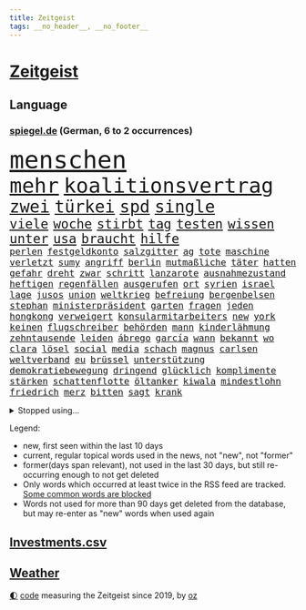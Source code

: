 ```yaml
---
title: Zeitgeist
tags: __no_header__, __no_footer__
---
```


# [Zeitgeist](https://oliz.io/zeitgeist/)

## Language

<h3><a href="https://www.spiegel.de" target="_blank">spiegel.de</a> (German, 6 to 2 occurrences)</h3>
<p style="font-family:monospace">
<span style="font-size:32pt"><a href="news_links.html#menschen" class="current">menschen</a></span>
<br>
<span style="font-size:27pt"><a href="news_links.html#mehr" class="current">mehr</a></span>
<span style="font-size:27pt"><a href="news_links.html#koalitionsvertrag" class="current">koalitionsvertrag</a></span>
<br>
<span style="font-size:22pt"><a href="news_links.html#zwei" class="current">zwei</a></span>
<span style="font-size:22pt"><a href="news_links.html#türkei" class="current">türkei</a></span>
<span style="font-size:22pt"><a href="news_links.html#spd" class="current">spd</a></span>
<span style="font-size:22pt"><a href="news_links.html#single" class="current">single</a></span>
<br>
<span style="font-size:17pt"><a href="news_links.html#viele" class="current">viele</a></span>
<span style="font-size:17pt"><a href="news_links.html#woche" class="current">woche</a></span>
<span style="font-size:17pt"><a href="news_links.html#stirbt" class="current">stirbt</a></span>
<span style="font-size:17pt"><a href="news_links.html#tag" class="current">tag</a></span>
<span style="font-size:17pt"><a href="news_links.html#testen" class="current">testen</a></span>
<span style="font-size:17pt"><a href="news_links.html#wissen" class="current">wissen</a></span>
<span style="font-size:17pt"><a href="news_links.html#unter" class="current">unter</a></span>
<span style="font-size:17pt"><a href="news_links.html#usa" class="current">usa</a></span>
<span style="font-size:17pt"><a href="news_links.html#braucht" class="current">braucht</a></span>
<span style="font-size:17pt"><a href="news_links.html#hilfe" class="current">hilfe</a></span>
<br>
<span style="font-size:12pt"><a href="news_links.html#perlen" class="current">perlen</a></span>
<span style="font-size:12pt"><a href="news_links.html#festgeldkonto" class="new">festgeldkonto</a></span>
<span style="font-size:12pt"><a href="news_links.html#salzgitter" class="new">salzgitter</a></span>
<span style="font-size:12pt"><a href="news_links.html#ag" class="current">ag</a></span>
<span style="font-size:12pt"><a href="news_links.html#tote" class="current">tote</a></span>
<span style="font-size:12pt"><a href="news_links.html#maschine" class="current">maschine</a></span>
<span style="font-size:12pt"><a href="news_links.html#verletzt" class="current">verletzt</a></span>
<span style="font-size:12pt"><a href="news_links.html#sumy" class="new">sumy</a></span>
<span style="font-size:12pt"><a href="news_links.html#angriff" class="current">angriff</a></span>
<span style="font-size:12pt"><a href="news_links.html#berlin" class="current">berlin</a></span>
<span style="font-size:12pt"><a href="news_links.html#mutmaßliche" class="current">mutmaßliche</a></span>
<span style="font-size:12pt"><a href="news_links.html#täter" class="current">täter</a></span>
<span style="font-size:12pt"><a href="news_links.html#hatten" class="current">hatten</a></span>
<span style="font-size:12pt"><a href="news_links.html#gefahr" class="current">gefahr</a></span>
<span style="font-size:12pt"><a href="news_links.html#dreht" class="current">dreht</a></span>
<span style="font-size:12pt"><a href="news_links.html#zwar" class="current">zwar</a></span>
<span style="font-size:12pt"><a href="news_links.html#schritt" class="current">schritt</a></span>
<span style="font-size:12pt"><a href="news_links.html#lanzarote" class="new">lanzarote</a></span>
<span style="font-size:12pt"><a href="news_links.html#ausnahmezustand" class="current">ausnahmezustand</a></span>
<span style="font-size:12pt"><a href="news_links.html#heftigen" class="current">heftigen</a></span>
<span style="font-size:12pt"><a href="news_links.html#regenfällen" class="new">regenfällen</a></span>
<span style="font-size:12pt"><a href="news_links.html#ausgerufen" class="current">ausgerufen</a></span>
<span style="font-size:12pt"><a href="news_links.html#ort" class="current">ort</a></span>
<span style="font-size:12pt"><a href="news_links.html#syrien" class="current">syrien</a></span>
<span style="font-size:12pt"><a href="news_links.html#israel" class="current">israel</a></span>
<span style="font-size:12pt"><a href="news_links.html#lage" class="current">lage</a></span>
<span style="font-size:12pt"><a href="news_links.html#jusos" class="new">jusos</a></span>
<span style="font-size:12pt"><a href="news_links.html#union" class="current">union</a></span>
<span style="font-size:12pt"><a href="news_links.html#weltkrieg" class="current">weltkrieg</a></span>
<span style="font-size:12pt"><a href="news_links.html#befreiung" class="current">befreiung</a></span>
<span style="font-size:12pt"><a href="news_links.html#bergenbelsen" class="new">bergenbelsen</a></span>
<span style="font-size:12pt"><a href="news_links.html#stephan" class="current">stephan</a></span>
<span style="font-size:12pt"><a href="news_links.html#ministerpräsident" class="current">ministerpräsident</a></span>
<span style="font-size:12pt"><a href="news_links.html#garten" class="current">garten</a></span>
<span style="font-size:12pt"><a href="news_links.html#fragen" class="current">fragen</a></span>
<span style="font-size:12pt"><a href="news_links.html#jeden" class="current">jeden</a></span>
<span style="font-size:12pt"><a href="news_links.html#hongkong" class="current">hongkong</a></span>
<span style="font-size:12pt"><a href="news_links.html#verweigert" class="current">verweigert</a></span>
<span style="font-size:12pt"><a href="news_links.html#konsularmitarbeiters" class="new">konsularmitarbeiters</a></span>
<span style="font-size:12pt"><a href="news_links.html#new" class="current">new</a></span>
<span style="font-size:12pt"><a href="news_links.html#york" class="current">york</a></span>
<span style="font-size:12pt"><a href="news_links.html#keinen" class="current">keinen</a></span>
<span style="font-size:12pt"><a href="news_links.html#flugschreiber" class="new">flugschreiber</a></span>
<span style="font-size:12pt"><a href="news_links.html#behörden" class="current">behörden</a></span>
<span style="font-size:12pt"><a href="news_links.html#mann" class="current">mann</a></span>
<span style="font-size:12pt"><a href="news_links.html#kinderlähmung" class="new">kinderlähmung</a></span>
<span style="font-size:12pt"><a href="news_links.html#zehntausende" class="current">zehntausende</a></span>
<span style="font-size:12pt"><a href="news_links.html#leiden" class="current">leiden</a></span>
<span style="font-size:12pt"><a href="news_links.html#ábrego" class="new">ábrego</a></span>
<span style="font-size:12pt"><a href="news_links.html#garcía" class="new">garcía</a></span>
<span style="font-size:12pt"><a href="news_links.html#wann" class="current">wann</a></span>
<span style="font-size:12pt"><a href="news_links.html#bekannt" class="current">bekannt</a></span>
<span style="font-size:12pt"><a href="news_links.html#wo" class="current">wo</a></span>
<span style="font-size:12pt"><a href="news_links.html#clara" class="new">clara</a></span>
<span style="font-size:12pt"><a href="news_links.html#lösel" class="new">lösel</a></span>
<span style="font-size:12pt"><a href="news_links.html#social" class="current">social</a></span>
<span style="font-size:12pt"><a href="news_links.html#media" class="current">media</a></span>
<span style="font-size:12pt"><a href="news_links.html#schach" class="current">schach</a></span>
<span style="font-size:12pt"><a href="news_links.html#magnus" class="current">magnus</a></span>
<span style="font-size:12pt"><a href="news_links.html#carlsen" class="current">carlsen</a></span>
<span style="font-size:12pt"><a href="news_links.html#weltverband" class="current">weltverband</a></span>
<span style="font-size:12pt"><a href="news_links.html#eu" class="current">eu</a></span>
<span style="font-size:12pt"><a href="news_links.html#brüssel" class="current">brüssel</a></span>
<span style="font-size:12pt"><a href="news_links.html#unterstützung" class="current">unterstützung</a></span>
<span style="font-size:12pt"><a href="news_links.html#demokratiebewegung" class="new">demokratiebewegung</a></span>
<span style="font-size:12pt"><a href="news_links.html#dringend" class="current">dringend</a></span>
<span style="font-size:12pt"><a href="news_links.html#glücklich" class="current">glücklich</a></span>
<span style="font-size:12pt"><a href="news_links.html#komplimente" class="new">komplimente</a></span>
<span style="font-size:12pt"><a href="news_links.html#stärken" class="current">stärken</a></span>
<span style="font-size:12pt"><a href="news_links.html#schattenflotte" class="current">schattenflotte</a></span>
<span style="font-size:12pt"><a href="news_links.html#öltanker" class="current">öltanker</a></span>
<span style="font-size:12pt"><a href="news_links.html#kiwala" class="new">kiwala</a></span>
<span style="font-size:12pt"><a href="news_links.html#mindestlohn" class="current">mindestlohn</a></span>
<span style="font-size:12pt"><a href="news_links.html#friedrich" class="current">friedrich</a></span>
<span style="font-size:12pt"><a href="news_links.html#merz" class="current">merz</a></span>
<span style="font-size:12pt"><a href="news_links.html#bitten" class="current">bitten</a></span>
<span style="font-size:12pt"><a href="news_links.html#sagt" class="current">sagt</a></span>
<span style="font-size:12pt"><a href="news_links.html#krank" class="current">krank</a></span>
</p>
<details>
<summary>Stopped using...</summary>
<p class="former" style="font-size:12pt">
umstrittenen(1635) prüft(1634) terroristen(1634) funktionieren(1633) halle(1633) manchester(1633) nazis(1633) durchsucht(1632) erinnerungen(1632) kämpfte(1632) verbietet(1632) berühmt(1631) beschreibt(1631) jugendlichen(1631) strengere(1630) unbekannten(1630) gefährliche(1629) konfrontiert(1629) lauterbach(1629) nahmen(1629) sanktionen(1629) hinterher(1628) meldete(1628) united(1628) zentrum(1628) überwinden(1628) ausschreitungen(1627) infrage(1627) lufthansa(1627) angekommen(1626) athleten(1626) bessere(1626) kanzleramt(1626) privaten(1626) schoss(1626) schwierigkeiten(1626) sturm(1626) taylor(1626) viertel(1626) wechselt(1626) weitergeht(1626) widerspricht(1626) wohnhaus(1626) draußen(1625) senat(1625) stolz(1625) bsc(1624) hertha(1624) tokio(1624) ausfallen(1623) bahnhof(1623) endgültig(1623) gefährlicher(1623) klaren(1623) langfristig(1623) solidarität(1623) woher(1623) zusammenarbeit(1623) pocht(1621) streitkräfte(1621) brutal(1619) bundesstaat(1618) sports(1618) begann(1617) hotels(1617) nerven(1617) ausbau(1616) weckt(1616) überholt(1616) einschränkungen(1615) erlitt(1615) gekauft(1615) polnische(1614) änderungen(1614) achten(1613) bedeutung(1613) halb(1613) haushalte(1613) holocaust(1613) gestürzt(1611) gesamten(1608) orten(1608) vorgelegt(1608) erwachsene(1606) wem(1605) ausgesetzt(1603) bremsen(1602) fan(1600) abstieg(1597) beweise(1597) wendet(1595) möglichkeiten(1590) gehabt(1589) zdf(1580) teuren(1579) aktionen(1567) schiffe(1555) rumänien(1451) gestanden(1409) felix(1390) zentralbank(1374) novak(1373) 700(1321) nachspielzeit(1316) realität(1308) gemeinschaft(1300) älteste(1269) schülerin(1239) gestört(1232) zufall(1209) geheimdienst(1198) gefechte(1182) zusammenhalt(1172) überwachung(1164) geschenk(1160) spiegeltitelstory(1119) fluss(1118) brandenburger(1108) iranische(1093) links(1091) fox(1088) 48(1075) anschuldigungen(1068) zentrale(1054) hitze(1046) ausbauen(1031) japanische(1028) jimmy(1016) angehörigen(1013) fahrgäste(1012) newsletter(1010) schwimmen(1007) erntet(1000) geste(1000) verstoßen(997) schwächelt(990) landwirtschaft(987) ähnlichen(979) gehirn(975) ganzes(956) antarktis(941) erzielte(932) pakete(897) außenpolitik(881) ig(866) metall(866) staates(859) 4(855) djokovic(845) gesagt(838) wand(796) liebt(794) wasserstoff(794) startups(786) filmen(784) 5000(779) uefa(777) karin(773) anlagen(744) fließen(744) bier(736) gen(736) betrunkener(725) kippen(725) gekürt(717) durchgesetzt(706) samuel(703) 8000(691) trikot(691) unterbrochen(688) ereignis(687) arabischen(686) lied(682) psychische(676) spektakulären(676) mahnen(672) swift(665) herkunft(659) drückt(642) stellvertretende(641) stellenabbau(635) pass(630) queere(630) erderwärmung(628) schmidt(625) erweitert(618) nördlich(617) froh(608) lagen(608) wmtitel(608) albtraum(596) butter(596) parlamentswahl(596) südkoreanische(593) dauerte(588) völkermord(586) schwachen(579) jubeln(575) dirk(572) erwachsenen(563) schwester(560) aserbaidschan(559) verspottet(559) gearbeitet(547) jüdischen(545) zusammengestoßen(540) unternehmens(536) ausfälle(532) 22jährige(531) nächte(530) wilde(524) böse(520) propalästinensische(517) klingen(508) cottbus(506) adam(503) bettina(502) geiselnahme(496) psychologe(482) geheimnisse(481) golden(478) oscarpreisträgerin(477) ryan(473) größe(467) unwahrscheinlich(464) vergleichsweise(464) bahnen(457) riesigen(457) bezeichnete(448) luxemburg(446) besonderes(445) ruiniert(443) vincent(443) aussteigen(442) firmenchef(441) sendet(437) pazifik(435) zählte(431) dreharbeiten(425) berühmteste(421) ball(417) 160(416) zurückziehen(414) manipulation(413) rundfunk(412) stützt(412) vergewaltigungen(411) gefälschte(406) bronze(405) inakzeptabel(404) hing(400) ausmacht(399) mallorca(396) sechste(394) potter(393) klärt(390) usmedien(390) rheinmetall(389) handlungen(388) auslöser(387) rihanna(387) superreichen(387) verdachts(385) falschinformationen(384) agenda(383) höchstwert(382) hessischen(380) jacht(379) klettert(378) internen(377) dürfe(372) marihuana(372) auftreten(369) vorschriften(365) einblick(364) auswärtigen(360) royals(358) wade(356) augenhöhe(354) integration(353) faktencheck(352) 250(351) angebote(350) größtes(345) einheimische(343) verrat(342) norwegische(339) engel(337) verspielt(336) verlobung(335) kontrollen(333) chinese(332) rechtsstreit(325) kugeln(320) wandel(320) leitete(319) lebenserwartung(317) 46(316) begeisterung(314) gewusst(314) landsleute(312) einzig(311) entwirft(308) mitstreiter(308) kanzlerschaft(307) weltkriegs(305) mächtig(302) eras(301) griechische(300) jeweils(300) klimawandels(298) grand(297) verspätungen(297) einsteigen(296) gewaltsamen(296) beschweren(293) ereignisse(293) matthew(293) verschwörungsmythen(293) neuestes(292) rassistischer(290) co₂ausstoß(286) franken(285) lügt(285) kopfhörer(284) sorgten(283) love(282) übte(281) rohr(280) geschäftsmann(279) vorsichtig(278) wachsende(278) youtuber(278) gelebt(276) wahlkampfs(276) enttäuschung(275) gekämpft(275) verstärken(274) kocht(273) bitcoin(272) gemeinsames(271) reihen(271) beschert(269) popsängerin(269) strategien(269) immobilienkrise(268) usmilitär(268) arabische(267) englischer(265) fühle(264) homeoffice(263) fitnessstudio(262) lebe(261) legende(261) jong(260) glaube(257) militärexperte(256) untergrund(253) geschah(252) geschäftsmodell(252) verkörpert(251) schwedische(250) sondersitzung(250) heimwm(247) drohenden(243) sekte(241) tatwaffe(239) merz'(237) brauchte(236) momentan(235) potenzielle(235) theorie(233) metropolen(231) sechsten(230) trübt(229) ludwig(228) vertretern(228) rufe(227) 27jährige(225) kalifornischen(225) caroline(223) schwerin(223) betriebsrat(221) brandanschlägen(221) standard(221) tagesordnung(221) zerwürfnis(220) decken(219) ausgetauscht(217) diebesgut(217) gezielte(217) reichlich(217) gerammt(215) möglichem(215) weitermachen(215) bevorstehen(214) stichelt(213) gebiets(212) einzusetzen(211) schwedischen(210) gescheiterte(209) krüger(209) paketen(207) umsätze(207) ngos(205) sahen(205) jährlichen(204) pakistanischen(204) baku(203) revision(203) rodrigo(203) betäubt(202) beweis(202) spieltag(202) bewirbt(201) state(201) trudeau(197) krankenhäusern(196) podcasts(196) recherchen(196) with(196) wolfsburger(196) inflationsrate(194) kloeppel(194) anzahl(193) dicht(192) doku(192) zuständig(192) gelangen(191) raumfahrtunternehmen(191) fassen(189) braunschweig(186) eindämmen(186) spö(186) udo(182) belohnen(181) infiziert(181) mächtigste(180) vermittelt(180) grundschulen(179) neymar(179) ursprung(179) begrüßt(178) saturday(178) springer(177) dreier(176) geladen(176) haustiere(176) warnzeichen(176) alljährlich(174) direktor(174) sinkende(174) techno(174) brooklyn(173) eilt(173) angeführt(172) reichten(172) weh(172) entweder(171) neuwagen(171) verteidigungsausgaben(171) nadel(170) südlich(170) eva(169) häme(169) sportdirektor(169) rettungswagen(168) militärhilfen(167) tarifgespräche(167) wortwahl(167) brille(166) misere(165) getrennt(164) zeitgeist(164) klimaaktivistin(163) wurst(163) erschreckend(162) migrationsdebatte(162) führungskräfte(161) hacker(161) pink(161) t(161) warriors(161) amtsantritt(160) heizen(160) klassenzimmer(160) tabellenspitze(160) techniker(160) wohnhäuser(160) unattraktiver(159) ukrainepolitik(158) untersuchten(158) erkrankten(157) gedenkt(157) gegnern(157) keeper(157) verhinderten(157) panikattacken(156) schokolade(156) elfjähriges(155) rekordniveau(154) vereint(154) nette(153) unicef(153) verlief(153) verfallsdatum(152) autorinnen(151) nationalteam(150) ausgegeben(149) demonstrativ(149) 8(148) flutkatastrophe(147) scheiden(147) treibstoff(147) atomwaffen(146) erwachsen(146) globales(146) einflussnahme(145) grundschule(145) quadratmeter(145) callcenter(144) 40jährigen(143) materialien(143) staatsverschuldung(143) unfällen(143) zusammenstoß(143) selbstbewusst(142) verlängerung(142) 37jährige(141) bewunderung(141) ginge(140) cduabgeordneter(139) warnstreiks(139) bundesbank(138) schachwelt(138) ungebremst(138) beschädigen(137) entführte(137) komikerin(137) effizient(136) systematischen(136) vermieter(134) formuliert(133) pokémon(133) zufriedenheit(133) ökonomische(133) ausländischer(132) heinrich(132) kongress(132) wirtschaftswachstum(132) zurückgeholt(132) ringt(131) schwierigsten(131) angestellter(130) bosch(130) nets(130) potenziellen(130) ausbilden(129) angemeldet(128) cornelia(128) hamburgs(128) smog(127) feministische(126) afdchefin(125) alfred(125) antritt(125) ferne(125) atalanta(124) euregierungschefs(124) finanzieren(124) 57(123) einzigartig(123) jesus(123) arbeitsgericht(122) bangt(122) drohung(122) aserbaidschans(121) fahrplan(121) royale(121) wirtschaftsweisen(121) niederlagen(120) suspendiert(120) vorgezogene(120) anonyme(119) elternhaus(119) tropfen(119) uskongress(119) cousin(118) globe(118) rentnerinnen(118) vendée(118) durchbringen(117) französin(117) kühler(117) onlyfans(117) regie(117) alkoholisierter(116) amtseinführung(116) fahrzeugkontrolle(116) linkedin(116) linnemann(116) report(116) verordnet(116) liter(114) nordische(114) verwandeln(114) feuerwerk(113) marius(113) oscarverleihung(113) sanieren(113) stuhl(113) veränderten(113) zurückhaltender(113) abgewählt(111) besonderer(111) ältestes(111) keineswegs(110) mcconaughey(110) produkt(110) prophezeit(110) resilienz(110) wgzimmer(110) lockern(109) tanz(109) unglücks(109) weckruf(109) ärmer(109) birgt(108) arbeitslos(107) aufbruchstimmung(107) ballauf(107) komplikationen(107) kronprinzessin(107) mettemarit(107) produktiver(107) schenk(107) schmid(107) spielraum(107) würdig(107) mettemarits(106) schacht(106) chefredakteurin(105) general(105) seniorin(105) spiegelanalyse(105) cadillac(104) einhell(104) einstecken(104) makita(104) ryobi(104) worx(104) 2034(103) formtief(103) strich(103) weigern(103) argument(102) schneefälle(102) insider(101) mitgliedschaft(101) missglückte(100) widersprüchliche(100) lasse(99) marsalek(99) wiederum(99) zusammengetragen(99) geiger(98) georgischen(98) kombination(98) sportchef(98) vinzenz(98) einfuhren(97) durchgang(96) unfair(95) wortlaut(95) ergreifen(94) zündet(94) überraschungen(94) aktive(93) befürworter(93) bemannte(93) boni(93) schlechtere(93) vorrangig(93) fsb(92) abgelehnte(91) fechten(91) nördlichen(91) stilllegen(91) vision(91) dieselautos(90) dyson(90) gegebenenfalls(90) großraum(90) varta(90) beeindruckender(89) ecken(89) emma(89) foltergefängnissen(89) minijobber(89) revier(89) absolut(88) cynthia(88) erivo(88) niedliche(88) op(88) problemlos(88) rekordzeit(88) weltcup(88) 900(87) copernicus(87) dringendem(87) helferinnen(87) juventus(87) produktionen(87) unglücklichen(87) 54(86) abhängen(86) briefen(86) auszufallen(85) belgier(85) dankbar(85) kaninchen(85) mehrjährigen(85) chemiekonzern(84) institution(84) leitzinsen(84) mittwochmorgen(84) pelicots(84) scherzt(84) bewertung(83) kompensieren(83) regelungen(83) tafeln(83) techbosse(83) curry(82) traumtor(82) zyklon(82) börsennotierung(81) entsprechendes(81) eyes(81) ingolstadt(81) madrider(81) orbit(81) privater(81) verteilte(81) baubranche(80) baustellen(80) führender(80) limit(80) skizzieren(80) traditioneller(80) enteignet(79) wahlversprechen(79) bewegte(78) familiengeschichte(78) handygames(78) hintergründen(78) stoff(78) dopingtests(77) exwirecardvorstand(77) himmler(77) rücksicht(77) sschef(77) wonach(77) aufgestockt(76) ausgerottet(76) ausreichend(76) sehnen(76) turm(76) turnieren(76) vorbeigeflogen(76) zielen(76) einverleiben(75) fliegende(75) meldungen(75) zahlte(75) zentraler(75) beigelegt(74) niederlegung(74) regierte(74) schwede(74) assadanhänger(73) außergewöhnlicher(73) micheil(73) panamakanal(73) taleb(73) todesfahrt(73) vorteil(73) zufälle(73) amokfahrer(72) durgun(72) erlebnisse(72) grenzerfahrungen(72) hast(72) schande(72) tahsim(72) woanders(72) abdulmohsen(71) diät(71) geringere(71) hannawald(71) pflegenotstand(71) architekten(70) diverse(70) elitesoldat(70) drücken(69) funktionierte(69) furchtbar(69) gap(69) kunsthistoriker(69) malen(69) panamas(69) verlorenen(69) abziehen(68) besitzern(68) fernzug(68) interaktiver(68) trumpvertraute(68) weltraumschrott(68) zigarette(68) abo(67) bekanntgegeben(67) elbtunnel(67) entmachtung(67) kanaren(67) regionalen(67) vereinbar(67) w(67) überfielen(67) freikommen(66) londons(66) nachkommen(66) schnellschachwm(66) ähnlichkeit(66) beauftragt(65) fußgängerzone(65) kneipe(65) leichtigkeit(65) norwegischer(65) sechzigerjahren(65) unpünktlich(65) wildesten(65) überzogen(65) dreierbündnis(64) neos(64) pitbull(64) sicherheitsvorkehrungen(64) vermelden(64) zeige(64) övp(64) bedauert(63) culkin(63) dumplings(63) feierabendverkehr(63) kieran(63) migrationsthemen(63) napoleon(63) aufgefallen(62) doppelstaatlern(62) gräueltaten(62) kümmert(62) militärausgaben(62) tauschten(62) vorjahren(62) bedauern(61) gentleman(61) inne(61) nsu(61) pakistanische(61) sunshine(61) trumpanhänger(61) angesetzt(60) aufbau(60) brennen(60) klausur(60) radikalisiert(60) rechenzentren(60) schwelle(60) zugehörigkeit(60) begegnet(59) co₂preis(59) geständnis(59) schleswigholsteins(59) spdlinke(59) taipeh(59) erteilen(58) wehrte(58) eigentum(57) lautstarker(57) lebensstil(57) talkshow(57) wirtschaftsstandort(57) argumente(56) auftaktmatch(56) bevorstehenden(56) gift(56) kugelbomben(56) natostaaten(56) notenbank(56) wehretat(56) aussortiert(55) blumen(55) dark(55) innovativ(55) norwegens(55) strömte(55) umgekippt(55) 155(54) alonso(54) anfrage(54) autokauf(54) bismarcks(54) darian(54) gouverneurin(54) platzieren(54) spioniert(54) xabi(54) bischof(53) echo(53) event(53) manuela(53) tiktokhype(53) radelt(52) verwechselt(52) ausbruchs(51) boom(51) boykottiert(51) eingelöst(51) erkämpfte(51) goebbels(51) präparierte(51) stallone(51) treffpunkt(51) datenschützer(50) humbert(50) langläufer(50) niedergeschlagen(50) pain(50) spielplatz(50) spitzen(50) ugo(50) zettel(50) ausgefeilte(49) denis(49) duelle(49) gerichtsurteil(49) starship(49) architekt(48) fußballbundestrainer(48) kombinierer(48) luxus(48) spender(48) usstrafzölle(48) auffälliger(47) inszenierung(47) millionenspende(47) pakistans(47) palästinaflagge(47) saale(47) todesfahrers(47) außenpolitisch(46) migrantinnen(46) old(46) organisieren(46) reif(46) videoassistent(46) zähnen(46) befreite(45) bobby(45) empfohlenen(45) erdbeere(45) trage(45) verhängten(45) videobeweis(45) vorbereitungen(45) einflussreiche(44) lebenslauf(44) minimum(44) regierungstruppen(44) unklug(44) warnstreik(44) bismarck(43) bundestagsverwaltung(43) erging(43) erreichten(43) fleck(43) gehypten(43) nikola(43) terminal(43) vaterschaft(43) üblichen(43) davie(42) ekitiké(42) flow(42) gedenktag(42) kinderwunsch(42) mondes(42) selke(42) verschärfte(42) gelte(41) spitzenpolitiker(41) angehalten(40) eben(40) geografie(40) lotti(40) steuererklärung(40) bildungsarbeit(39) drahtzieher(39) guantanamo(39) pflegende(39) to(39) 235(38) festland(38) santos(38) wohnungsbrand(38) 208(37) bonus(37) cruises(37) désirée(37) mitbekommen(37) sofortmaßnahmen(37) ökonomin(37) baron(36) besitzanspruch(36) polansky(36) roy(36) schallmauer(36) skiwm(36) untergeordnete(36) verdanken(36) weiblich(36) fundament(35) k(35) nordischen(35) bundesamts(34) dagegenzuhalten(34) dewalt(34) entzweit(34) herrscher(34) hotelzimmer(34) undichte(34) verhältnisse(34) ablegen(33) jugendklub(33) karneval(33) milliardenvermögen(33) moderner(33) reisehinweise(33) schwimmbäder(33) wette(33) gerichtsprozess(32) schreckens(32) südpol(32) che(31) riviera(31) verrückten(31) handelszöllen(30) haushaltsdefizit(30) irrweg(30) jazz(30) athena(29) intendant(29) klose(29) nachbesserungen(29) pflegern(29) propagierte(29) theaters(29) dunklen(28) feinstaub(28) gazaplan(28) landesweit(28) sge(28) adel(27) anknüpfen(27) dick(27) ermittlungsbehörde(27) migrationshintergrund(27) weggeworfene(27) wohnraum(27) fahrgästen(26) gerichts(26) gewandelt(26) hirte(26) meereis(26) rekordmeister(26) zweitstimmen(26) abstand(25) großzügig(25) henning(25) nichtregierungsorganisationen(25) pazifist(25) terrorisieren(25) verschaffte(25) aicher(24) finanzbranche(24) haare(24) kappt(24) offenlegung(24) parteifreunde(24) patentstreit(24) buchung(23) dopingsperre(23) fanszene(23) hamburgharburg(23) konzentriert(23) luftqualität(23) müttern(23) schlimme(23) weltmeere(23) geradezu(22) gleis(22) höchster(22) migrationsfragen(22) negativ(22) schreitet(22) silber(22) stapeln(22) wahlbeteiligung(22) abwehrkampf(21) achte(21) berechnungen(21) doziert(21) übergriffig(21) 66(20) brown(20) bürgerschaftswahl(20) millie(20) saturn(20) stranger(20) demografische(19) hanna(19) karnevals(19) russlandfeldzug(19) vodafone(19) bestritten(18) bischöfe(18) buschbrände(18) franzstefan(18) gady(18) gesellschaftliches(18) kollisionen(18) rekonstruiert(18) sozialwissenschaftler(18) vorantreiben(18) indian(17) küstenwache(17) pattinson(17) satire(17) skiverband(17) wells(17) zelebrieren(17) billige(16) rage(16) segelregatta(16) weynbergh(16) bedeutender(15) bundesbehörden(15) kollidieren(15) tennisturnier(15) trondheim(15) unweit(15) übergewicht(15) übernachten(15) banksygemälde(14) beendigung(14) blink182star(14) hoppus(14) oberursel(14) pkk(14) pkkgründer(14) rekordgewinn(14) versteigern(14) öcalan(14) alleinige(13) berry(13) riesen(13) überzahl(13) geglaubt(12) mäßig(12) stemmen(12) warnstreikwelle(12) desaströsen(11) führenden(11) lokalpolitiker(11) luxusjacht(11) sinnlose(11) sondierung(11) sondierungen(11) sondierungsgesprächen(11) sonnig(11) staatsräson(11) versagten(11) y(11)
</p>
</details>
<p>Legend:
<ul>
<li><span class="new">new</span>, first seen within the last 10 days</li>
<li><span class="current">current</span>, regular topical words used in the news, not "new", not "former"</li>
<li><span class="former">former(days span relevant)</span>, not used in the last 30 days, but still re-occurring enough to not get deleted</li>
<li>Only words which occurred at least twice in the RSS feed are tracked. <a href="language/filters.py">Some common words are blocked</a></li>
<li>Words not used for more than 90 days get deleted from the database, but may re-enter as "new" words when used again</li>
</ul>
</p>

## [Investments](investments.html)[.csv](investments.csv)

## [Weather](weather.html)

<footer>
<a href="javascript:toggleTheme()" class="nav">🌓</a>
<a href="https://github.com/ooz/zeitgeist">code</a> measuring the Zeitgeist since 2019, by <a href="https://oliz.io">oz</a>
</footer>
